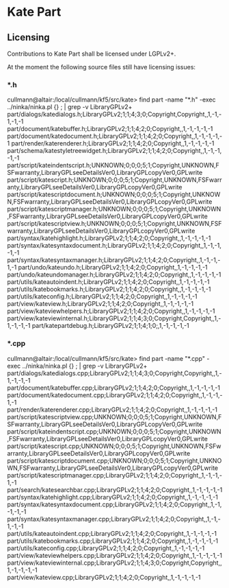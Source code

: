 # Kate Part

## Licensing

Contributions to Kate Part shall be licensed under LGPLv2+.

At the moment the following source files still have licensing issues:

### *.h

cullmann@altair:/local/cullmann/kf5/src/kate> find part -name "*.h" -exec ../ninka/ninka.pl {} \; | grep -v LibraryGPLv2\+
part/dialogs/katedialogs.h;LibraryGPLv2;1;1;4;3;0;Copyright,Copyright,,1,-1,-1,-1,-1
part/document/katebuffer.h;LibraryGPLv2;1;1;4;2;0;Copyright,,1,-1,-1,-1,-1
part/document/katedocument.h;LibraryGPLv2;1;1;4;2;0;Copyright,,1,-1,-1,-1,-1
part/render/katerenderer.h;LibraryGPLv2;1;1;4;2;0;Copyright,,1,-1,-1,-1,-1
part/schema/katestyletreewidget.h;LibraryGPLv2;1;1;4;2;0;Copyright,,1,-1,-1,-1,-1
part/script/kateindentscript.h;UNKNOWN;0;0;0;5;1;Copyright,UNKNOWN,FSFwarranty,LibraryGPLseeDetailsVer0,LibraryGPLcopyVer0,GPLwrite
part/script/katescript.h;UNKNOWN;0;0;0;5;1;Copyright,UNKNOWN,FSFwarranty,LibraryGPLseeDetailsVer0,LibraryGPLcopyVer0,GPLwrite
part/script/katescriptdocument.h;UNKNOWN;0;0;0;5;1;Copyright,UNKNOWN,FSFwarranty,LibraryGPLseeDetailsVer0,LibraryGPLcopyVer0,GPLwrite
part/script/katescriptmanager.h;UNKNOWN;0;0;0;5;1;Copyright,UNKNOWN,FSFwarranty,LibraryGPLseeDetailsVer0,LibraryGPLcopyVer0,GPLwrite
part/script/katescriptview.h;UNKNOWN;0;0;0;5;1;Copyright,UNKNOWN,FSFwarranty,LibraryGPLseeDetailsVer0,LibraryGPLcopyVer0,GPLwrite
part/syntax/katehighlight.h;LibraryGPLv2;1;1;4;2;0;Copyright,,1,-1,-1,-1,-1
part/syntax/katesyntaxdocument.h;LibraryGPLv2;1;1;4;2;0;Copyright,,1,-1,-1,-1,-1
part/syntax/katesyntaxmanager.h;LibraryGPLv2;1;1;4;2;0;Copyright,,1,-1,-1,-1,-1
part/undo/kateundo.h;LibraryGPLv2;1;1;4;2;0;Copyright,,1,-1,-1,-1,-1
part/undo/kateundomanager.h;LibraryGPLv2;1;1;4;2;0;Copyright,,1,-1,-1,-1,-1
part/utils/kateautoindent.h;LibraryGPLv2;1;1;4;2;0;Copyright,,1,-1,-1,-1,-1
part/utils/katebookmarks.h;LibraryGPLv2;1;1;4;2;0;Copyright,,1,-1,-1,-1,-1
part/utils/kateconfig.h;LibraryGPLv2;1;1;4;2;0;Copyright,,1,-1,-1,-1,-1
part/view/kateview.h;LibraryGPLv2;1;1;4;2;0;Copyright,,1,-1,-1,-1,-1
part/view/kateviewhelpers.h;LibraryGPLv2;1;1;4;2;0;Copyright,,1,-1,-1,-1,-1
part/view/kateviewinternal.h;LibraryGPLv2;1;1;4;3;0;Copyright,Copyright,,1,-1,-1,-1,-1
part/katepartdebug.h;LibraryGPLv2;1;1;4;1;0;,1,-1,-1,-1,-1

### *.cpp

cullmann@altair:/local/cullmann/kf5/src/kate> find part -name "*.cpp" -exec ../ninka/ninka.pl {} \; | grep -v LibraryGPLv2\+
part/dialogs/katedialogs.cpp;LibraryGPLv2;1;1;4;3;0;Copyright,Copyright,,1,-1,-1,-1,-1
part/document/katebuffer.cpp;LibraryGPLv2;1;1;4;2;0;Copyright,,1,-1,-1,-1,-1
part/document/katedocument.cpp;LibraryGPLv2;1;1;4;2;0;Copyright,,1,-1,-1,-1,-1
part/render/katerenderer.cpp;LibraryGPLv2;1;1;4;2;0;Copyright,,1,-1,-1,-1,-1
part/script/katescriptview.cpp;UNKNOWN;0;0;0;5;1;Copyright,UNKNOWN,FSFwarranty,LibraryGPLseeDetailsVer0,LibraryGPLcopyVer0,GPLwrite
part/script/kateindentscript.cpp;UNKNOWN;0;0;0;5;1;Copyright,UNKNOWN,FSFwarranty,LibraryGPLseeDetailsVer0,LibraryGPLcopyVer0,GPLwrite
part/script/katescript.cpp;UNKNOWN;0;0;0;5;1;Copyright,UNKNOWN,FSFwarranty,LibraryGPLseeDetailsVer0,LibraryGPLcopyVer0,GPLwrite
part/script/katescriptdocument.cpp;UNKNOWN;0;0;0;5;1;Copyright,UNKNOWN,FSFwarranty,LibraryGPLseeDetailsVer0,LibraryGPLcopyVer0,GPLwrite
part/script/katescriptmanager.cpp;LibraryGPLv2;1;1;4;2;0;Copyright,,1,-1,-1,-1,-1
part/search/katesearchbar.cpp;LibraryGPLv2;1;1;4;2;0;Copyright,,1,-1,-1,-1,-1
part/syntax/katehighlight.cpp;LibraryGPLv2;1;1;4;2;0;Copyright,,1,-1,-1,-1,-1
part/syntax/katesyntaxdocument.cpp;LibraryGPLv2;1;1;4;2;0;Copyright,,1,-1,-1,-1,-1
part/syntax/katesyntaxmanager.cpp;LibraryGPLv2;1;1;4;2;0;Copyright,,1,-1,-1,-1,-1
part/utils/kateautoindent.cpp;LibraryGPLv2;1;1;4;2;0;Copyright,,1,-1,-1,-1,-1
part/utils/katebookmarks.cpp;LibraryGPLv2;1;1;4;2;0;Copyright,,1,-1,-1,-1,-1
part/utils/kateconfig.cpp;LibraryGPLv2;1;1;4;2;0;Copyright,,1,-1,-1,-1,-1
part/view/kateviewhelpers.cpp;LibraryGPLv2;1;1;4;2;0;Copyright,,1,-1,-1,-1,-1
part/view/kateviewinternal.cpp;LibraryGPLv2;1;1;4;3;0;Copyright,Copyright,,1,-1,-1,-1,-1
part/view/kateview.cpp;LibraryGPLv2;1;1;4;2;0;Copyright,,1,-1,-1,-1,-1
